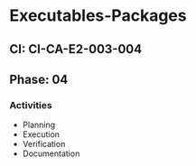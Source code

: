 # Executables-Packages

## CI: CI-CA-E2-003-004
## Phase: 04

### Activities
- Planning
- Execution
- Verification
- Documentation
